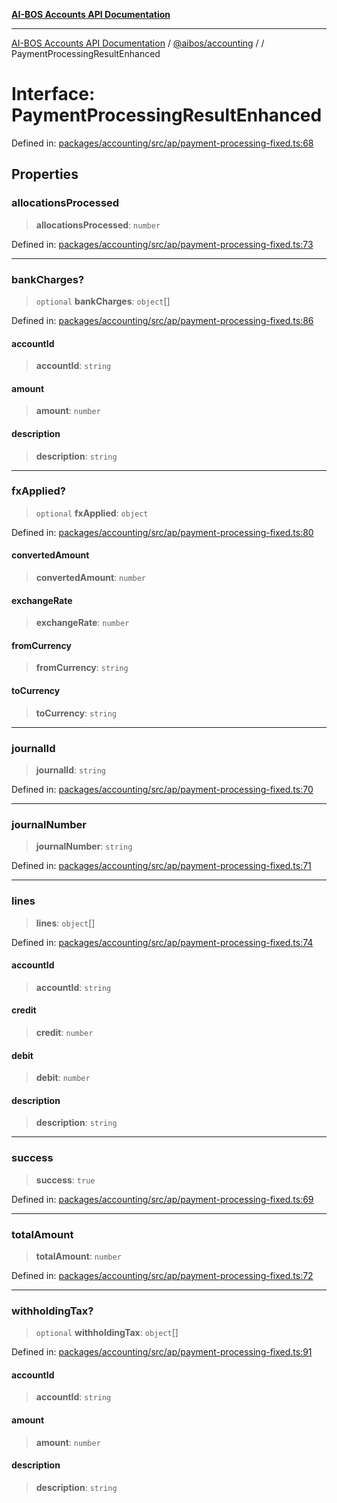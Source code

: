 [**AI-BOS Accounts API Documentation**](../../../README.md)

***

[AI-BOS Accounts API Documentation](../../../README.md) / [@aibos/accounting](../README.md) / [](../README.md) / PaymentProcessingResultEnhanced

# Interface: PaymentProcessingResultEnhanced

Defined in: [packages/accounting/src/ap/payment-processing-fixed.ts:68](https://github.com/pohlai88/accounts/blob/48103fb36d28b2b9bfb33472b6de2f719773cde9/packages/accounting/src/ap/payment-processing-fixed.ts#L68)

## Properties

### allocationsProcessed

> **allocationsProcessed**: `number`

Defined in: [packages/accounting/src/ap/payment-processing-fixed.ts:73](https://github.com/pohlai88/accounts/blob/48103fb36d28b2b9bfb33472b6de2f719773cde9/packages/accounting/src/ap/payment-processing-fixed.ts#L73)

***

### bankCharges?

> `optional` **bankCharges**: `object`[]

Defined in: [packages/accounting/src/ap/payment-processing-fixed.ts:86](https://github.com/pohlai88/accounts/blob/48103fb36d28b2b9bfb33472b6de2f719773cde9/packages/accounting/src/ap/payment-processing-fixed.ts#L86)

#### accountId

> **accountId**: `string`

#### amount

> **amount**: `number`

#### description

> **description**: `string`

***

### fxApplied?

> `optional` **fxApplied**: `object`

Defined in: [packages/accounting/src/ap/payment-processing-fixed.ts:80](https://github.com/pohlai88/accounts/blob/48103fb36d28b2b9bfb33472b6de2f719773cde9/packages/accounting/src/ap/payment-processing-fixed.ts#L80)

#### convertedAmount

> **convertedAmount**: `number`

#### exchangeRate

> **exchangeRate**: `number`

#### fromCurrency

> **fromCurrency**: `string`

#### toCurrency

> **toCurrency**: `string`

***

### journalId

> **journalId**: `string`

Defined in: [packages/accounting/src/ap/payment-processing-fixed.ts:70](https://github.com/pohlai88/accounts/blob/48103fb36d28b2b9bfb33472b6de2f719773cde9/packages/accounting/src/ap/payment-processing-fixed.ts#L70)

***

### journalNumber

> **journalNumber**: `string`

Defined in: [packages/accounting/src/ap/payment-processing-fixed.ts:71](https://github.com/pohlai88/accounts/blob/48103fb36d28b2b9bfb33472b6de2f719773cde9/packages/accounting/src/ap/payment-processing-fixed.ts#L71)

***

### lines

> **lines**: `object`[]

Defined in: [packages/accounting/src/ap/payment-processing-fixed.ts:74](https://github.com/pohlai88/accounts/blob/48103fb36d28b2b9bfb33472b6de2f719773cde9/packages/accounting/src/ap/payment-processing-fixed.ts#L74)

#### accountId

> **accountId**: `string`

#### credit

> **credit**: `number`

#### debit

> **debit**: `number`

#### description

> **description**: `string`

***

### success

> **success**: `true`

Defined in: [packages/accounting/src/ap/payment-processing-fixed.ts:69](https://github.com/pohlai88/accounts/blob/48103fb36d28b2b9bfb33472b6de2f719773cde9/packages/accounting/src/ap/payment-processing-fixed.ts#L69)

***

### totalAmount

> **totalAmount**: `number`

Defined in: [packages/accounting/src/ap/payment-processing-fixed.ts:72](https://github.com/pohlai88/accounts/blob/48103fb36d28b2b9bfb33472b6de2f719773cde9/packages/accounting/src/ap/payment-processing-fixed.ts#L72)

***

### withholdingTax?

> `optional` **withholdingTax**: `object`[]

Defined in: [packages/accounting/src/ap/payment-processing-fixed.ts:91](https://github.com/pohlai88/accounts/blob/48103fb36d28b2b9bfb33472b6de2f719773cde9/packages/accounting/src/ap/payment-processing-fixed.ts#L91)

#### accountId

> **accountId**: `string`

#### amount

> **amount**: `number`

#### description

> **description**: `string`
